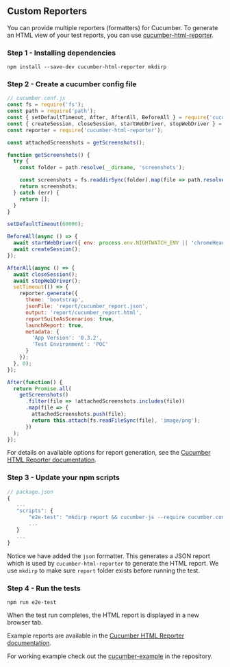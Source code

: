 ## Custom Reporters

You can provide multiple reporters (formatters) for Cucumber. To generate an HTML view of your test reports, you can use
[cucumber-html-reporter](https://github.com/gkushang/cucumber-html-reporter).

### Step 1 - Installing dependencies

```terminal
npm install --save-dev cucumber-html-reporter mkdirp
```

### Step 2 - Create a cucumber config file

```js
// cucumber.conf.js
const fs = require('fs');
const path = require('path');
const { setDefaultTimeout, After, AfterAll, BeforeAll } = require('cucumber');
const { createSession, closeSession, startWebDriver, stopWebDriver } = require('nightwatch-api');
const reporter = require('cucumber-html-reporter');

const attachedScreenshots = getScreenshots();

function getScreenshots() {
  try {
    const folder = path.resolve(__dirname, 'screenshots');

    const screenshots = fs.readdirSync(folder).map(file => path.resolve(folder, file));
    return screenshots;
  } catch (err) {
    return [];
  }
}

setDefaultTimeout(60000);

BeforeAll(async () => {
  await startWebDriver({ env: process.env.NIGHTWATCH_ENV || 'chromeHeadless' });
  await createSession();
});

AfterAll(async () => {
  await closeSession();
  await stopWebDriver();
  setTimeout(() => {
    reporter.generate({
      theme: 'bootstrap',
      jsonFile: 'report/cucumber_report.json',
      output: 'report/cucumber_report.html',
      reportSuiteAsScenarios: true,
      launchReport: true,
      metadata: {
        'App Version': '0.3.2',
        'Test Environment': 'POC'
      }
    });
  }, 0);
});

After(function() {
  return Promise.all(
    getScreenshots()
      .filter(file => !attachedScreenshots.includes(file))
      .map(file => {
        attachedScreenshots.push(file);
        return this.attach(fs.readFileSync(file), 'image/png');
      })
  );
});
```

For details on available options for report generation, see the
[Cucumber HTML Reporter documentation](https://github.com/gkushang/cucumber-html-reporter#usage).

### Step 3 - Update your npm scripts

```js
// package.json
{
   ...
   "scripts": {
       "e2e-test": "mkdirp report && cucumber-js --require cucumber.conf.js --require step-definitions --format node_modules/cucumber-pretty --format json:report/cucumber_report.json",
       ...
   }
   ...
}
```

Notice we have added the `json` formatter. This generates a JSON
report which is used by `cucumber-html-reporter` to generate the HTML report.
We use `mkdirp` to make sure `report` folder exists before running the test.

### Step 4 - Run the tests

```terminal
npm run e2e-test
```

When the test run completes, the HTML report is displayed in a new browser tab.

Example reports are available in the
[Cucumber HTML Reporter documentation](https://github.com/gkushang/cucumber-html-reporter#preview-of-html-reports).

For working example check out the [cucumber-example](https://github.com/mucsi96/nightwatch-api/tree/master/packages/cucumber-example) in the repository.
